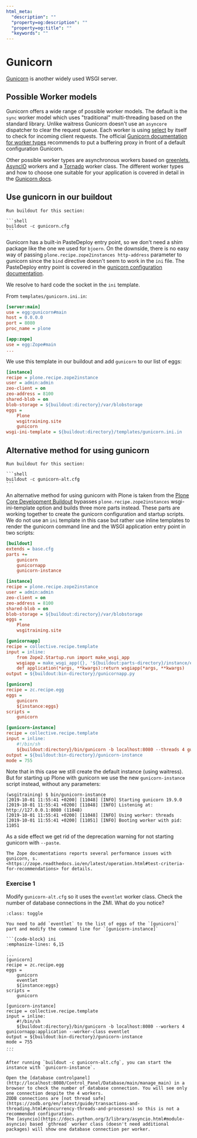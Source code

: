 ```yaml
---
html_meta:
  "description": ""
  "property=og:description": ""
  "property=og:title": ""
  "keywords": ""
---
```


# Gunicorn

[Gunicorn](https://gunicorn.org/) is another widely used WSGI server.

## Possible Worker models

Gunicorn offers a wide range of possible worker models.
The default is the `sync` worker model which uses "traditional" multi-threading based on the standard library.
Unlike waitress Gunicorn doesn't use an `asyncore` dispatcher to clear the request queue.
Each worker is using [select](https://github.com/benoitc/gunicorn/blob/e147feaf8b12267ff9bb3c06ad45a2738a4027df/gunicorn/workers/sync.py#L34) by itself to check for incoming client requests.
The official [Gunicorn documentation for worker types](https://docs.gunicorn.org/en/latest/design.html#choosing-a-worker-type) recommends to put a buffering proxy in front of a default configuration Gunicorn.

Other possible worker types are asynchronous workers based on [greenlets](https://greenlet.readthedocs.io/en/latest/), [AsyncIO](https://docs.python.org/3/library/asyncio.html#module-asyncio) workers and a [Tornado](https://www.tornadoweb.org/en/stable/) worker class.
The different worker types and how to choose one suitable for your application is covered in detail in the [Gunicorn docs](https://docs.gunicorn.org/en/latest/design.html).

## Use gunicorn in our buildout

````{sidebar} Build now
Run buildout for this section:

```shell
buildout -c gunicorn.cfg
```
````

Gunicorn has a built-in PasteDeploy entry point, so we don't need a shim package like the one we used for `bjoern`.
On the downside, there is no easy way of passing `plone.recipe.zope2instances http-address` parameter to gunicorn since the `bind` directive doesn't seem to work in the `ini` file.
The PasteDeploy entry point is covered in the [gunicorn configuration documentation](https://docs.gunicorn.org/en/stable/configure.html).

We resolve to hard code the socket in the `ini` template.

From `templates/gunicorn.ini.in`:

```ini
[server:main]
use = egg:gunicorn#main
host = 0.0.0.0
port = 8080
proc_name = plone

[app:zope]
use = egg:Zope#main
...
```

We use this template in our buildout and add `gunicorn` to our list of eggs:

```ini
[instance]
recipe = plone.recipe.zope2instance
user = admin:admin
zeo-client = on
zeo-address = 8100
shared-blob = on
blob-storage = ${buildout:directory}/var/blobstorage
eggs =
    Plone
    wsgitraining.site
    gunicorn
wsgi-ini-template = ${buildout:directory}/templates/gunicorn.ini.in
```

## Alternative method for using gunicorn

````{sidebar} Build now
Run buildout for this section:

```shell
buildout -c gunicorn-alt.cfg
```
````

An alternative method for using gunicorn with Plone is taken from the [Plone Core Development Buildout](https://github.com/plone/buildout.coredev) bypasses `plone.recipe.zope2instances` wsgi-ini-template option and builds three more parts instead.
These parts are working together to create the gunicorn configuration and startup scripts.
We do not use an `ini` template in this case but rather use inline templates to render the gunicorn command line and the WSGI application entry point in two scripts:

```ini
[buildout]
extends = base.cfg
parts +=
    gunicorn
    gunicornapp
    gunicorn-instance

[instance]
recipe = plone.recipe.zope2instance
user = admin:admin
zeo-client = on
zeo-address = 8100
shared-blob = on
blob-storage = ${buildout:directory}/var/blobstorage
eggs =
    Plone
    wsgitraining.site

[gunicornapp]
recipe = collective.recipe.template
input = inline:
    from Zope2.Startup.run import make_wsgi_app
    wsgiapp = make_wsgi_app({}, '${buildout:parts-directory}/instance/etc/zope.conf')
    def application(*args, **kwargs):return wsgiapp(*args, **kwargs)
output = ${buildout:bin-directory}/gunicornapp.py

[gunicorn]
recipe = zc.recipe.egg
eggs =
    gunicorn
    ${instance:eggs}
scripts =
    gunicorn

[gunicorn-instance]
recipe = collective.recipe.template
input = inline:
    #!/bin/sh
    ${buildout:directory}/bin/gunicorn -b localhost:8080 --threads 4 gunicornapp:application
output = ${buildout:bin-directory}/gunicorn-instance
mode = 755
```

Note that in this case we still create the default instance (using waitress).
But for starting up Plone with gunicorn we use the new `gunicorn-instance` script instead, without any parameters:

```shell
(wsgitraining) $ bin/gunicorn-instance
[2019-10-01 11:55:41 +0200] [11048] [INFO] Starting gunicorn 19.9.0
[2019-10-01 11:55:41 +0200] [11048] [INFO] Listening at: http://127.0.0.1:8080 (11048)
[2019-10-01 11:55:41 +0200] [11048] [INFO] Using worker: threads
[2019-10-01 11:55:41 +0200] [11051] [INFO] Booting worker with pid: 11051
```

As a side effect we get rid of the deprecation warning for not starting gunicorn with `--paste`.

```{note}
The Zope documentations reports several performance issues with gunicorn, s. <https://zope.readthedocs.io/en/latest/operation.html#test-criteria-for-recommendations> for details.
```

### Exercise 1

Modify `gunicorn-alt.cfg` so it uses the `eventlet` worker class. Check the number of database connections in the ZMI. What do you notice?

````{admonition} Solution
:class: toggle

You need to add `eventlet` to the list of eggs of the `[gunicorn]` part and modify the command line for `[gunicorn-instance]`

```{code-block} ini
:emphasize-lines: 6,15

...
[gunicorn]
recipe = zc.recipe.egg
eggs =
    gunicorn
    eventlet
    ${instance:eggs}
scripts =
    gunicorn

[gunicorn-instance]
recipe = collective.recipe.template
input = inline:
    #!/bin/sh
    ${buildout:directory}/bin/gunicorn -b localhost:8080 --workers 4 gunicornapp:application --worker-class eventlet
output = ${buildout:bin-directory}/gunicorn-instance
mode = 755
...
```

After running `buildout -c gunicorn-alt.cfg`, you can start the instance with `gunicorn-instance`.

Open the [database controlpanel](http://localhost:8080/Control_Panel/Database/main/manage_main) in a browser to check the number of database connection. You will see only one connection despite the 4 workers.
ZODB connections are [not thread safe](https://zodb.org/en/latest/guide/transactions-and-threading.html#concurrency-threads-and-processes) so this is not a recommended configuration.
The [asyncio](https://docs.python.org/3/library/asyncio.html#module-asyncio) based `gthread` worker class (doesn't need additional packages) will show one database connection per worker.
````
